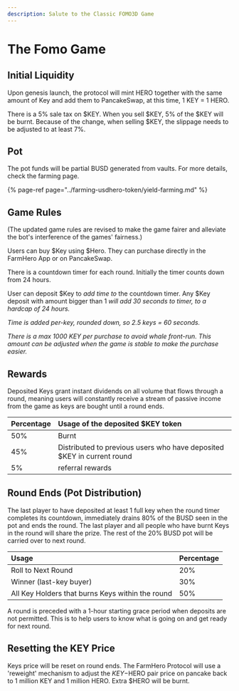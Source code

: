 ```yaml
---
description: Salute to the Classic FOMO3D Game
---
```


# The Fomo Game

## Initial Liquidity

Upon genesis launch, the protocol will mint HERO together with the same amount of Key and add them to PancakeSwap, at this time, 1 KEY = 1 HERO.

There is a 5% sale tax on $KEY. When you sell $KEY, 5% of the $KEY will be burnt. Because of the change, when selling $KEY, the slippage needs to be adjusted to at least 7%.

## Pot

The pot funds will be partial BUSD generated from vaults. For more details, check the farming page.

{% page-ref page="../farming-usdhero-token/yield-farming.md" %}

## Game Rules

\(The updated game rules are revised to make the game fairer and alleviate the bot's interference of the games' fairness.\)

Users can buy $Key using $Hero. They can purchase directly in the FarmHero App or on PancakeSwap.

There is a countdown timer for each round. Initially the timer counts down from 24 hours.

User can deposit $Key to _add time to_ the countdown timer. Any $Key deposit with amount bigger than 1 _will add 30 seconds to timer, to a hardcap of 24 hours._

_Time is added per-key, rounded down, so 2.5 keys = 60 seconds._

_There is a max 1000 KEY per purchase to avoid whale front-run. This amount can be adjusted when the game is stable to make the purchase easier._

## **Rewards**

Deposited Keys grant instant dividends on all volume that flows through a round, meaning users will constantly receive a stream of passive income from the game as keys are bought until a round ends.

| Percentage | Usage of the deposited $KEY token |
| :--- | :--- |
| 50% | Burnt |
| 45% | Distributed to previous users who have deposited $KEY in current round |
| 5% | referral rewards |

## Round Ends \(Pot Distribution\)

The last player to have deposited at least 1 full key when the round timer completes its countdown, immediately drains 80% of the BUSD seen in the pot and ends the round. The last player and all people who have burnt Keys in the round will share the prize. The rest of the 20% BUSD pot will be carried over to next round.

| Usage | Percentage |
| :--- | :--- |
| Roll to Next Round | 20% |
| Winner \(last-key buyer\) | 30% |
| All Key Holders that burns Keys within the round | 50% |

A round is preceded with a 1-hour starting grace period when deposits are not permitted. This is to help users to know what is going on and get ready for next round.

## Resetting the KEY Price

Keys price will be reset on round ends. The FarmHero Protocol will use a 'reweight' mechanism to adjust the $KEY-$HERO pair price on pancake back to 1 million KEY and 1 million HERO. Extra $HERO will be burnt.

